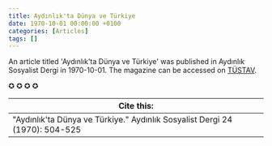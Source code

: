 ```yaml
---
title: Aydınlık'ta Dünya ve Türkiye
date: 1970-10-01 00:00:00 +0100
categories: [Articles]
tags: []
---
```


An article titled 'Aydınlık'ta Dünya ve Türkiye' was published in Aydınlık Sosyalist Dergi in 1970-10-01. The magazine can be accessed on [TÜSTAV](https://www.tustav.org/sureli-yayinlar-arsivi/aydinlik/).

✪ ✪ ✪ ✪



| Cite this:   |
|--------|
| "Aydınlık'ta Dünya ve Türkiye." Aydınlık Sosyalist Dergi 24 (1970): 504-525 

